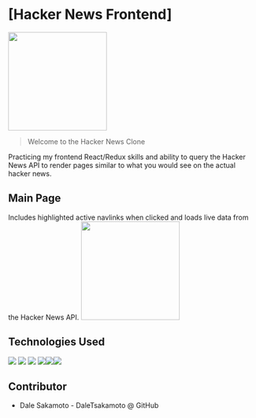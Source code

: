 # [Hacker News Frontend]

<img src="./frontend/public/images/app-icon.jpg" height="200" width="200">

> Welcome to the Hacker News Clone

Practicing my frontend React/Redux skills and ability to query the Hacker News API to render pages similar to what you would see on the actual hacker news.

## Main Page

Includes highlighted active navlinks when clicked and loads live data from the Hacker News API.
<img src="./public/app-icon.jpg" height="200" width="200">

## Technologies Used
![](https://img.shields.io/badge/Tools-Git-informational?style=flat&logo=Git&logoColor=white&color=ff8300) ![](https://img.shields.io/badge/Code-JavaScript-informational?style=flat&logo=JavaScript&logoColor=white&color=ff0000) ![](https://img.shields.io/badge/Code-HTML-informational?style=flat&logo=HTML5&logoColor=white&color=ff0000) ![](https://img.shields.io/badge/Code-CSS-informational?style=flat&logo=CSS3&logoColor=white&color=ff0000)![](https://img.shields.io/badge/Code-React-informational?style=flat&logo=React&logoColor=white&color=blue)![](https://img.shields.io/badge/Code-Redux-informational?style=flat&logo=Redux&logoColor=white&color=blue)

## Contributor

* Dale Sakamoto - DaleTsakamoto @ GitHub

